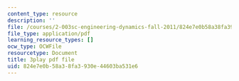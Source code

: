 ```yaml
---
content_type: resource
description: ''
file: /courses/2-003sc-engineering-dynamics-fall-2011/824e7e0b58a38fa3930e44603ba531e6_tm51lwadMOc.pdf
file_type: application/pdf
learning_resource_types: []
ocw_type: OCWFile
resourcetype: Document
title: 3play pdf file
uid: 824e7e0b-58a3-8fa3-930e-44603ba531e6
---
```

